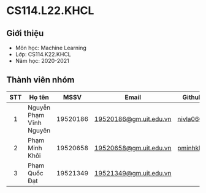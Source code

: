 # CS114.L22.KHCL

## Giới thiệu 
* Môn học: Machine Learning
* Lớp: CS114.K22.KHCL
* Năm học: 2020-2021

## Thành viên nhóm 
  | STT | Họ tên | MSSV | Email | Github | Facebook |
| :---: | --- | --- | --- | --- | --- |
| 1 | Nguyễn Phạm Vĩnh Nguyên | 19520186 | 19520186@gm.uit.edu.vn | [nivla0607](github.com/nivla0607) | [Vĩnh Nguyên](fb.com/nivla0706) |
| 2 | Phạm Minh Khôi | 19520658 | 19520658@gm.uit.edu.vn | [pminhkhoi](github.com/pminhkhoi) | [Minh Khoi Pham](fb.com/minhkhoipham2205) |
| 3 | Phạm Quốc Đạt | 19521349 | 19521349@gm.uit.edu.vn |  | [Phạm Quốc Đạt](fb.com/Esta.Leas) |
